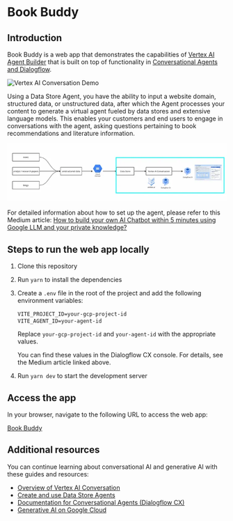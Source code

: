 # Book Buddy

## Introduction

Book Buddy is a web app that demonstrates the capabilities of
[Vertex AI Agent Builder](https://cloud.google.com/products/agent-builder)
that is built on top of functionality in
[Conversational Agents and Dialogflow](https://cloud.google.com/products/conversational-agents).

![Vertex AI Conversation Demo](src/assets/book-buddy.gif)

Using a Data Store Agent, you have the ability to input a website domain, structured data, or unstructured data, after which the Agent processes your content to generate a virtual agent fueled by data stores and extensive language models. This enables your customers and end users to engage in conversations with the agent, asking questions pertaining to book recommendations and literature information.

![architecture](src/assets/architecture.png)

For detailed information about how to set up the agent, please refer to this Medium article: [How to build your own AI Chatbot within 5 minutes using Google LLM and your private knowledge?](https://medium.com/@lizhuohang.selina/how-to-build-your-own-ai-chatbot-within-5-minutes-using-google-llm-and-your-private-knowledge-eed4b6852917)

## Steps to run the web app locally

1. Clone this repository
1. Run `yarn` to install the dependencies
1. Create a `.env` file in the root of the project and add the following
   environment variables:

   ```env
   VITE_PROJECT_ID=your-gcp-project-id
   VITE_AGENT_ID=your-agent-id
   ```

   Replace `your-gcp-project-id` and `your-agent-id` with the appropriate values.

   You can find these values in the Dialogflow CX console. For details, see the Medium article linked above.

1. Run `yarn dev` to start the development server

## Access the app

In your browser, navigate to the following URL to access the web app:

[Book Buddy](https://book-buddy-pi.vercel.app)

## Additional resources

You can continue learning about conversational AI and generative AI with
these guides and resources:

- [Overview of Vertex AI Conversation](https://cloud.google.com/generative-ai-app-builder/docs/introduction#agent)
- [Create and use Data Store Agents](https://cloud.google.com/dialogflow/cx/docs/concept/data-store/handler)
- [Documentation for Conversational Agents (Dialogflow CX)](https://cloud.google.com/dialogflow/cx/docs)
- [Generative AI on Google Cloud](https://cloud.google.com/ai/generative-ai)

